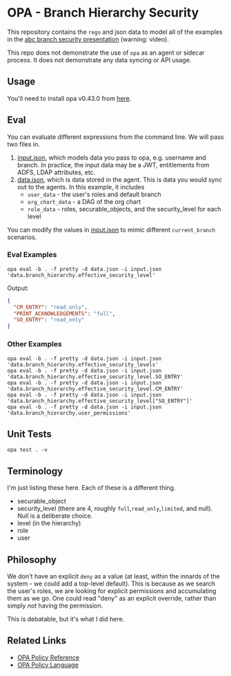 # OPA - Branch Hierarchy Security

This repository contains the `rego` and json data to
model all of the examples in the [abc branch security presentation](https://dmsi.sharepoint.com/:v:/r/development/Security%20Admin/Branch%20Hierarchy-Security%20project/Branch%20Hierarchy-Enhanced%20Security%20Overview.mp4?csf=1&web=1) (warning: video).

This repo does not demonstrate the use of `opa` as an agent or sidecar process. It does not
demonstrate any data syncing or API usage.

## Usage

You'll need to install opa v0.43.0 from [here](https://github.com/open-policy-agent/opa/releases/tag/v0.43.0).


## Eval

You can evaluate different expressions from the command line. 
We will pass two files in.

1. [input.json](input.json), which models data you pass to opa, e.g. username and branch. In practice, the input data may be a JWT, entitlements from ADFS, LDAP attributes, etc.
2. [data.json](data.json), which is data stored in the agent. This is data you would sync out to the agents. In this example, it includes
   - `user_data` - the user's roles and default branch
   - `org_chart_data` - a DAG of the org chart
   - `role_data` - roles, securable_objects, and the security_level for each level

You can modify the values in [input.json](input.json) to mimic different `current_branch` scenarios.


### Eval Examples
```shell
opa eval -b . -f pretty -d data.json -i input.json 'data.branch_hierarchy.effective_security_level'
```

Output:
```json
{
  "CM_ENTRY": "read_only",
  "PRINT_ACKNOWLEDGEMENTS": "full",
  "SO_ENTRY": "read_only"
}
```

### Other Examples

```shell
opa eval -b . -f pretty -d data.json -i input.json 'data.branch_hierarchy.effective_security_levels'
opa eval -b . -f pretty -d data.json -i input.json 'data.branch_hierarchy.effective_security_level.SO_ENTRY'
opa eval -b . -f pretty -d data.json -i input.json 'data.branch_hierarchy.effective_security_level.CM_ENTRY'
opa eval -b . -f pretty -d data.json -i input.json 'data.branch_hierarchy.effective_security_level["SO_ENTRY"]'
opa eval -b . -f pretty -d data.json -i input.json 'data.branch_hierarchy.user_permissions'
```


## Unit Tests

```
opa test . -v
```

## Terminology

I'm just listing these here. Each of these is a different thing.

- securable_object
- security_level (there are 4, roughly `full`,`read_only`,`limited`, and null). Null is a deliberate choice.
- level (in the hierarchy)
- role
- user

## Philosophy

We don't have an explicit `deny` as a value (at least, within the innards of the system - we could add a top-level default). 
This is because as we search the user's roles, we are looking for explicit permissions and accumulating
them as we go. One could read "deny" as an explicit override, rather than simply _not_ having the permission.

This is debatable, but it's what I did here.


## Related Links

- [OPA Policy Reference](https://www.openpolicyagent.org/docs/v0.43.0/policy-reference/)
- [OPA Policy Language](https://www.openpolicyagent.org/docs/v0.43.0/policy-language/)
